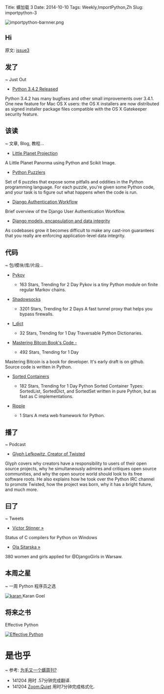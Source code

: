 Title: 蠎加载 3 
Date: 2014-10-10
Tags: Weekly,ImportPython,Zh 
Slug: importpython-3

![importpython-barnner.png](http://zoomq.qiniudn.com/ZQCollection/snap/importpython-barnner.png?imageView2/2/h/80)

## Hi



原文: [issue3](http://importpython.com/static/files/issue3.html)

## 发了
~ Just Out

- [Python 3.4.2 Released](https://www.python.org/downloads/release/python-342/)

Python 3.4.2 has many bugfixes and other small improvements over 3.4.1. One new feature for Mac OS X users: the OS X installers are now distributed as signed installer package files compatible with the OS X Gatekeeper security feature.

## 该读
~ 文章, Blog, 教程...

- [Little Planet Projection](https://www.richwareham.com/articles/2014/09/29/little-planet-projection)

A Little Planet Panorma using Python and Scikit Image.

- [Python Puzzlers](https://speakerdeck.com/alangpierce/python-puzzlers/)

Set of 6 puzzles that expose some pitfalls and oddities in the Python programming language. For each puzzle, you're given some Python code, and your task is to figure out what happens when the code is run.

- [Django Authentication Workflow](http://makkalot.github.io/posts/2014/Jul/13/django-auth-workflow/)

Brief overview of the Django User Authentication Workflow.

- [Django models, encapsulation and data integrity](http://www.dabapps.com/blog/django-models-and-encapsulation/)

As codebases grow it becomes difficult to make any cast-iron guarantees that you really are enforcing application-level data integrity.


## 代码
~ 包/模块/库/片段...

- [Pykov](https://github.com/riccardoscalco/Pykov)
    - 163 Stars, Trending for 2 Day
Pykov is a tiny Python module on finite regular Markov chains.

- [Shadowsocks](https://github.com/clowwindy/shadowsocks)
    - 3201 Stars, Trending for 2 Days
A fast tunnel proxy that helps you bypass firewalls.

- [t_dict](https://github.com/vandersonmota/t_dict)
    - 32 Stars, Trending for 1 Day
Traversable Python Dictionaries.

- [Mastering Bitcon Book's Code -](https://github.com/aantonop/bitcoinbook/tree/develop/code) 
    - 492 Stars, Trending for 1 Day

Mastering Bitcoin is a book for developer. It's early draft is on github. Source code is written in Python.

- [Sorted Containers](https://github.com/grantjenks/sorted_containers)
    - 182 Stars, Trending for 1 Day
Python Sorted Container Types: SortedList, SortedDict, and SortedSet written in pure Python, but as fast as C implementations.

- [Ripple](https://github.com/web-i/ripple)
    - 1 Stars
A meta web framework for Python. 



## 播了
~ Podcast

- [Glyph Lefkowitz, Creator of Twisted](http://www.binpress.com/blog/2014/10/07/binpress-podcast-episode-14-glyph-lefkowitz-twisted/)

Glyph covers why creators have a responsibility to users of their open source projects, why he simultaneously admires and critiques open source communities, and why the open source world should look to its free software roots. He also explains how he took over the Python IRC channel to promote Twisted, how the project was born, why it has a bright future, and much more. 


## 曰了
~ Tweets

- [Victor Stinner »](https://mail.python.org/pipermail/python-dev/2014-October/136607.html)

Status of C compilers for Python on Windows

- [Ola Sitarska »](https://twitter.com/olasitarska/status/520256058334650368)

380 women and girls applied for @DjangoGirls in Warsaw. 

## 本周之星
~ 一周 Python 程序员之选


[![karan](https://avatars0.githubusercontent.com/u/3261985?v=2&s=100)
](https://github.com/karan)
Karan Goel

## 将来之书

Effective Python

[![Effective Python](http://www.effectivepython.com/images/cover.jpg)](http://www.effectivepython.com/)

# 是也乎
~ 参考: [为毛又一个蠎周刊?](importpython-why)

- 141204 用时 .57分钟完成翻译.
- 141204 [Zoom.Quiet](http://zoomquiet.io) 用时7分钟完成格式化.
